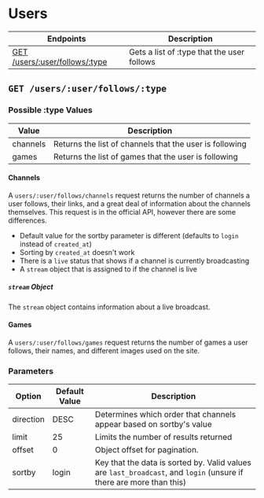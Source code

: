 # Users
| Endpoints | Description |
|-----------|-------------|
|[GET /users/:user/follows/:type](users.md#get-usersuserfollowstype)	|Gets a list of :type that the user follows|


## `GET /users/:user/follows/:type`


### Possible :type Values
| Value | Description |
|-------|-------------|
| channels | Returns the list of channels that the user is following |
| games | Returns the list of games that the user is following |


#### Channels
A `users/:user/follows/channels` request returns the number of channels a user follows, their links, and a great deal of information about the channels themselves. This request is in the official API, however there are some differences.

- Default value for the sortby parameter is different (defaults to `login` instead of `created_at`)
- Sorting by `created_at` doesn't work
- There is a `live` status that shows if a channel is currently broadcasting
- A `stream` object that is assigned to if the channel is live


##### `stream` Object
The `stream` object contains information about a live broadcast.

#### Games
A `users/:user/follows/games` request returns the number of games a user follows, their names, and different images used on the site.

### Parameters

| Option | Default Value | Description |
|--------|---------------|-------------|
| direction | DESC | Determines which order that channels appear based on sortby's value |
| limit | 25 | Limits the number of results returned |
| offset | 0 | Object offset for pagination. |
| sortby | login | Key that the data is sorted by. Valid values are `last_broadcast`, and `login` (unsure if there are more than this) |